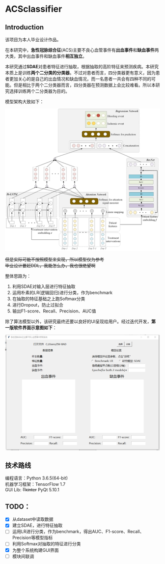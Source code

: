 # ACSclassifier

## Introduction
该项目为本人毕业设计作品。

在本研究中，**急性冠脉综合征**(ACS)主要不良心血管事件有**出血事件**和**缺血事件**两大类，其中出血事件和缺血事件**相互独立**。

本研究通过**SDAE**对患者特征进行抽取，根据抽取的高阶特征来预测疾病。本研究本质上是训练**两个二分类的分类器**。不过对患者而言，四分类器更有意义，因为患者更加关心的是自己的出血情况和缺血情况，而一名患者一共会有四种不同的可能。但是相比于两个二分类器而言，四分类器在预测数据上会比较难看。所以本研究选择训练两个二分类器为目的。

模型架构大致如下：

![](https://raw.githubusercontent.com/ZM-BAD/ACSclassifier/master/res/new_model.png)


~~但是实际可能不按照模型来实现，所以模型仅为参考~~  
~~毕业设计要赶DDL，我能怎么办，我也很绝望啊~~  

整体思路为：  
1. 利用SDAE对输入层进行特征抽取
2. 运用朴素的LR(逻辑回归)进行分类，作为benchmark
3. 在抽取的特征基础之上跑Softmax分类
4. 进行Dropout，防止过拟合
5. 输出F1-score、Recall、Precision、AUC值


除了算法模型以外，该研究最终还要以良好的UI呈现给用户。经过迭代开发，**第一版软件界面示意图如下**：

![](https://raw.githubusercontent.com/ZM-BAD/ACSclassifier/master/res/panel.png)

## 技术路线
编程语言：Python 3.6.5(64-bit)  
机器学习框架：TensorFlow 1.7  
GUI Lib: ~~Tkinter~~ PyQt 5.10.1

## TODO：

- [x] 从dataset中读取数据
- [x] 建立SDAE，进行特征抽取
- [ ] 运用LR进行分类，作为benchmark，得出AUC、F1-score、Recall、Precision等模型指标
- [ ] 利用Softmax对抽取的特征进行分类
- [x] 为整个系统构建GUI界面
- [ ] 模块间联调
